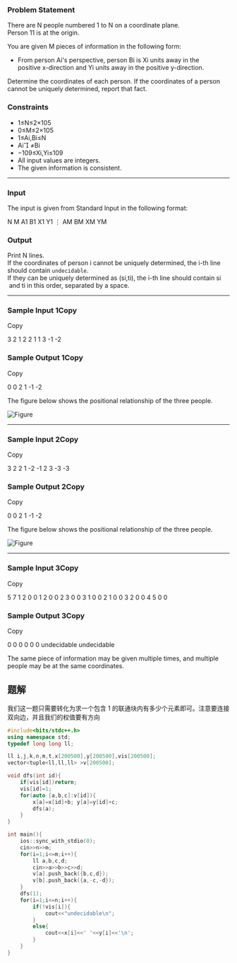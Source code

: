 ### Problem Statement

There are N people numbered 1 to N on a coordinate plane.  
Person 11 is at the origin.

You are given M pieces of information in the following form:

- From person Ai​'s perspective, person Bi​ is Xi​ units away in the positive x-direction and Yi​ units away in the positive y-direction.

Determine the coordinates of each person. If the coordinates of a person cannot be uniquely determined, report that fact.

### Constraints

- 1≤N≤2×105
- 0≤M≤2×105
- 1≤Ai​,Bi​≤N
- Ai​ ≠Bi​
- −109≤Xi​,Yi​≤109
- All input values are integers.
- The given information is consistent.

---

### Input

The input is given from Standard Input in the following format:

N M
A1​ B1​ X1​ Y1​
⋮
AM​ BM​ XM​ YM​

### Output

Print N lines.  
If the coordinates of person i cannot be uniquely determined, the i-th line should contain `undecidable`.  
If they can be uniquely determined as (si​,ti​), the i-th line should contain si​ and ti​ in this order, separated by a space.

---

### Sample Input 1Copy

Copy

3 2
1 2 2 1
1 3 -1 -2

### Sample Output 1Copy

Copy

0 0
2 1
-1 -2

The figure below shows the positional relationship of the three people.

![Figure](https://img.atcoder.jp/abc320/787d69ac49af24e80723e88b4f954f44.png)

---

### Sample Input 2Copy

Copy

3 2
2 1 -2 -1
2 3 -3 -3

### Sample Output 2Copy

Copy

0 0
2 1
-1 -2

The figure below shows the positional relationship of the three people.

![Figure](https://img.atcoder.jp/abc320/5dde7e83dd268b5b5fc322ddcb44eb86.png)

---

### Sample Input 3Copy

Copy

5 7
1 2 0 0
1 2 0 0
2 3 0 0
3 1 0 0
2 1 0 0
3 2 0 0
4 5 0 0

### Sample Output 3Copy

Copy

0 0
0 0
0 0
undecidable
undecidable

The same piece of information may be given multiple times, and multiple people may be at the same coordinates.

## 题解
我们这一题只需要转化为求一个包含 1 的联通块内有多少个元素即可。注意要连接双向边，并且我们的权值要有方向

```cpp
#include<bits/stdc++.h>
using namespace std;
typedef long long ll;

ll i,j,k,n,m,t,x[200500],y[200500],vis[200500];
vector<tuple<ll,ll,ll> >v[200500];

void dfs(int id){
	if(vis[id])return;
	vis[id]=1;
	for(auto [a,b,c]:v[id]){
		x[a]=x[id]+b; y[a]=y[id]+c;
		dfs(a);
	}
}

int main(){
	ios::sync_with_stdio(0);
	cin>>n>>m;
	for(i=1;i<=m;i++){
		ll a,b,c,d;
		cin>>a>>b>>c>>d;
		v[a].push_back({b,c,d});
		v[b].push_back({a,-c,-d});
	}
	dfs(1);
	for(i=1;i<=n;i++){
		if(!vis[i]){
			cout<<"undecidable\n";
		}
		else{
			cout<<x[i]<<' '<<y[i]<<'\n';
		}
	}
}
```